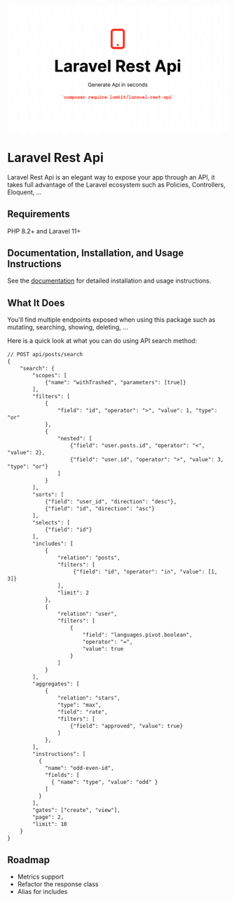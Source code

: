 <p align="center"><img src="https://raw.githubusercontent.com/Lomkit/art/master/laravel-rest-api/cover.png" alt="Social Card of Laravel Permission"></p>

# Laravel Rest Api

Laravel Rest Api is an elegant way to expose your app through an API, it takes full advantage of the Laravel ecosystem such as Policies, Controllers, Eloquent, ...

## Requirements

PHP 8.2+ and Laravel 11+

## Documentation, Installation, and Usage Instructions

See the [documentation](https://laravel-rest-api.lomkit.com) for detailed installation and usage instructions.

## What It Does

You'll find multiple endpoints exposed when using this package such as mutating, searching, showing, deleting, ...

Here is a quick look at what you can do using API search method:
```
// POST api/posts/search
{
    "search": {
        "scopes": [
            {"name": "withTrashed", "parameters": [true]}
        ],
        "filters": [
            {
                "field": "id", "operator": ">", "value": 1, "type": "or"
            },
            {
                "nested": [
                    {"field": "user.posts.id", "operator": "<", "value": 2},
                    {"field": "user.id", "operator": ">", "value": 3, "type": "or"}
                ]
            }
        ],
        "sorts": [
            {"field": "user_id", "direction": "desc"},
            {"field": "id", "direction": "asc"}
        ],
        "selects": [
            {"field": "id"}
        ],
        "includes": [
            {
                "relation": "posts",
                "filters": [
                     {"field": "id", "operator": "in", "value": [1, 3]}
                ],
                "limit": 2
            },
            {
                "relation": "user",
                "filters": [
                    {
                        "field": "languages.pivot.boolean",
                        "operator": "=",
                        "value": true
                    }
                ]
            }
        ],
        "aggregates": [
            {
                "relation": "stars",
                "type": "max",
                "field": "rate",
                "filters": [
                    {"field": "approved", "value": true}
                ]
            },
        ],
        "instructions": [
          {
            "name": "odd-even-id",
            "fields": [
              { "name": "type", "value": "odd" }
            ]
          }
        ],
        "gates": ["create", "view"],
        "page": 2,
        "limit": 10
    }
}
```

## Roadmap

- Metrics support
- Refactor the response class
- Alias for includes
